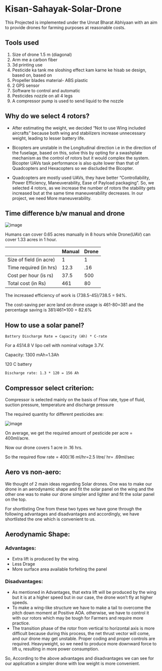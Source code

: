 # Kisan-Sahayak-Solar-Drone

This Projected is implemented under the Unnat Bharat Abhiyaan with an aim to provide drones for farming purposes at reasonable costs.

## Tools used

1. Size of drone 1.5 m (diagonal)
2. Arm me a carbon fiber
3. 3d printing use
4. Pesticide ka tank me sloshing effect kam karne ke hisab se design, based on, based on
5. Propeller blades material-  ABS plastic
6. 2 GPS sensor
7. Software to control and automatic
8. Pesticides nozzle on all 4 legs
9. A compressor pump is used to send liquid to the nozzle

## Why do we select 4 rotors?

* After estimating the weight, we decided “Not to use Wing included aircrafts” because both wing and stabilizers increase unnecessary weight, leading to lesser battery life.

* Bicopters are unstable in the Longitudinal direction i.e in the direction of the fuselage, based on this, solve this by opting for a swashplate mechanism as the control of rotors but it would complex the system. Bicopter UAVs task performance is also quite lower than that of Quadcopters and Hexacopters so we discluded the Bicopter.

* Quadcopters are mostly used UAVs, they have better “Controllability, Power Efficiency, Maneuverability, Ease of Payload packaging”. So, we selected 4 rotors, as we increase the number of rotors the stability gets increased but at the same time maneuverability decreases. In our project, we need More maneuverability. 


## Time difference b/w manual and drone

![image](https://github.com/sarthakpandey001/Kisan-Sahayak-Solar-Drone/img/size.jpeg)

Humans can cover 0.65 acres manually in 8 hours while Drone(UAV) can cover 1.33 acres in 1 hour.



| |Manual |Drone  |
|----- |----- |----- |
|Size of field (in acre) |1  |1  |
|Time required (in hrs)|12.3 |.16 |
|Cost per hour (is rs)|37.5 |500 |
|Total cost (in Rs)|461 |80 |

The increased efficiency of work is (738.5-45)/738.5 = 94%.

The cost-saving per acre land on drone usage is 461-80=381 and the percentage saving is 381/461*100 = 82.6%

## How to use a solar panel?

```Battery Discharge Rate = Capacity (Ah) * C-rate ```

For a 4S14.8 V lipo cell with nominal voltage 3.7V.

Capacity: 1300 mAh=1.3Ah

120 C battery

`Discharge rate: 1.3 * 120 = 156 Ah`

## Compressor select criterion:
Compressor is selected mainly on the basis of Flow rate, type of fluid, suction pressure, temperature and discharge pressure

The required quantity for different pesticides are:

![image](https://github.com/sarthakpandey001/Kisan-Sahayak-Solar-Drone/img/pesticide.jpeg)

On average, we get the required amount of pesticide per acre = 400ml/acre.

Now our drone covers 1 acre in .16 hrs.

So the required flow rate = 400/.16 ml/hr=2.5 litre/ hr= .69ml/sec

## Aero vs non-aero:
We thought of 2 main ideas regarding Solar drones. One was to make our drone in an aerodynamic shape and fit the solar panel 
on the wing and the other one was to make our drone simpler and lighter and fit the solar panel on the top.
   
For shortlisting One from these two types we have gone through the following advantages and disadvantages and accordingly,
we have shortlisted the one which is convenient to us.

## Aerodynamic Shape:
     
### Advantages:
- Extra lift is produced by the wing.
- Less Drage
- More surface area available forfeiting the panel

### Disadvantages:
-  As mentioned in Advantages, that extra lift will be produced by the wing but it is at a higher speed but in our case, the drone won’t fly at higher speeds.
- To make a wing-like structure we have to make a tail to overcome the pitch down moment at Positive AOA. otherwise, we have to control it with  our rotors which may be tough for Farmers and require more practice.
- The transition phase of the rotor from vertical to horizontal axis is more difficult because during this process, the net thrust vector will come, and our drone may get unstable. Proper coding and proper controls are required.
Heavyweight, so we need to produce more downward force to lift u, resulting in more power consumption.

So, According to the above advantages and disadvantages we can see for our application a simpler drone with low weight is more convenient.







